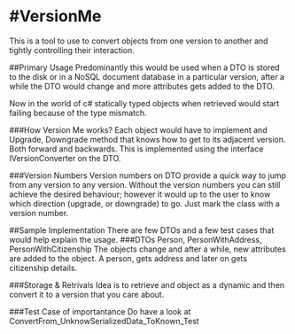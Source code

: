 #VersionMe
=========
This is a tool to use to convert objects from one version to another and tightly controlling their interaction. 

##Primary Usage
Predominantly this would be used when a DTO is stored to the disk or in a NoSQL document database in a particular version, 
after a while the DTO would change and more attributes gets added to the DTO. 

Now in the world of c# statically typed objects when retrieved would start failing because of the type mismatch. 

###How Version Me works?
Each object would have to implement and Upgrade, Downgrade method that knows how to get to its adjacent version. 
Both forward and backwards. This is implemented using the interface IVersionConverter on the DTO.

###Version Numbers
Version numbers on DTO provide a quick way to jump from any version to any version. Without the version numbers you can still
achieve the desired behaviour; however it would up to the user to know which direction (upgrade, or downgrade) to go. 
Just mark the class with a version number. 

##Sample Implementation
There are few DTOs and a few test cases that would help explain the usage. 
###DTOs
Person, PersonWithAddress, PersonWithCitizenship
The objects change and after a while, new attributes are added to the object. 
A person, gets address and later on gets citizenship details. 

###Storage & Retrivals
Idea is to retrieve and object as a dynamic and then convert it to a version that you care about. 

###Test Case of importantance 
Do have a look at ConvertFrom_UnknowSerializedData_ToKnown_Test
